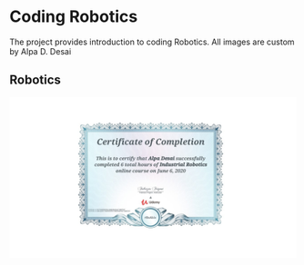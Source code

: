 # Coding Robotics

The project provides introduction to coding Robotics. All images are custom by Alpa D. Desai 

## Robotics
![image](RoboticsCertificate.jpg)
